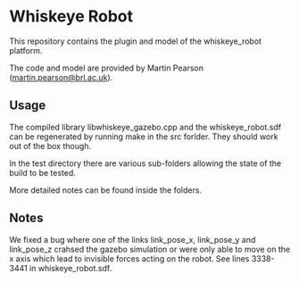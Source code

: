 # Whiskeye Robot
This repository contains the plugin and model of the whiskeye_robot platform.

The code and model are provided by Martin Pearson (martin.pearson@brl.ac.uk).

## Usage
The compiled library libwhiskeye_gazebo.cpp and the whiskeye_robot.sdf can be regenerated by running make in the src forlder. They should work out of the box though.

In the test directory there are various sub-folders allowing the state of the build to be tested.

More detailed notes can be found inside the folders.

## Notes
We fixed a bug where one of the links link_pose_x, link_pose_y and link\_pose\_z crahsed the gazebo simulation or were only able to move on the x axis which lead to invisible forces acting on the robot.
See lines 3338-3441 in whiskeye_robot.sdf.

